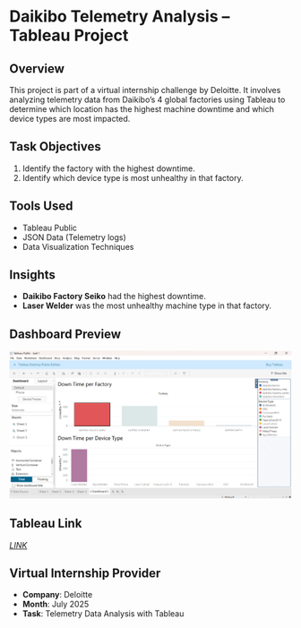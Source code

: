 # Daikibo Telemetry Analysis – Tableau Project

##  Overview
This project is part of a virtual internship challenge by Deloitte. It involves analyzing telemetry data from Daikibo’s 4 global factories using Tableau to determine which location has the highest machine downtime and which device types are most impacted.

## Task Objectives
1. Identify the factory with the highest downtime.
2. Identify which device type is most unhealthy in that factory.

## Tools Used
- Tableau Public
- JSON Data (Telemetry logs)
- Data Visualization Techniques

## Insights
- **Daikibo Factory Seiko** had the highest downtime.
- **Laser Welder** was the most unhealthy machine type in that factory.

## Dashboard Preview
![Dashboard Screenshot](https://github.com/RithikaAnalyst/Internship-Telemetry-Tableau-Project-/blob/main/Screenshot%202025-07-03%20182212.png)

## Tableau Link
_[LINK](https://public.tableau.com/app/profile/rithika.r7940/viz/DaikiboTelemetryAnalysis_17516539728100/Dashboard1?publish=yes)_

## Virtual Internship Provider
- **Company**: Deloitte
- **Month**: July 2025
- **Task**: Telemetry Data Analysis with Tableau

